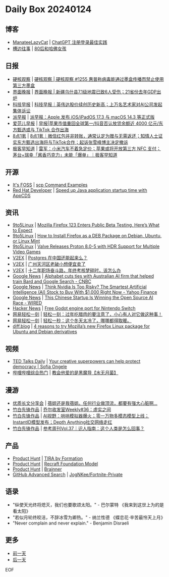 # Daily Box 20240124

## 博客
- [ManateeLazyCat](https://manateelazycat.github.io/) | [ChatGPT 注册登录最佳实践](https://manateelazycat.github.io/2024/01/23/chatgpt-way/)
- [槽边往事](https://www.hecaitou.com/) | [80后和哈佛女孩](https://www.hecaitou.com/2024/01/Post-80s-and-The-Harvard-girl.html)

## 日报
- [硬核观察](https://linux.cn/news/express/) | [硬核观察 | 硬核观察 #1255 惠普称病毒能通过墨盒传播而禁止使用第三方墨盒](https://linux.cn/article-16578-1.html?utm_source=rss&utm_medium=rss)
- [界面晚报](https://www.jiemian.com/lists/426.html) | [界面晚报 | 新疆乌什县7.1级地震已致6人受伤；21省份去年GDP出炉](https://www.jiemian.com/article/10716392.html)
- [科技早报](https://www.jiemian.com/lists/459.html) | [科技早报｜英伟达股价续创历史新高；上万名艺术家对AI公司发起集体诉讼](https://www.jiemian.com/article/10711186.html)
- [派早报](https://sspai.com/tag/%E6%B4%BE%E6%97%A9%E6%8A%A5) | [派早报：Apple 发布 iOS/iPadOS 17.3 与 macOS 14.3 等正式版](https://sspai.com/post/85997)
- [爱范儿早报](https://www.ifanr.com/category/ifanrnews) | [早报|苹果市值重回全球第一/抖音否认放贷余额近 4000 亿元/东方甄选或与 TikTok 合作出海](https://www.ifanr.com/1574044)
- [8点1氪](https://36kr.com/user/5652071) | [8点1氪｜微信红包并非转账，通常认定为赠与无需返还；知情人士证实东方甄选出海将与TikTok合作；起诉张雪峰博主决定撤诉](https://36kr.com/p/2616480989042821)
- [极客早知道](https://www.geekpark.net/column/74) | [雷军：小米汽车不着急定价；苹果或将开放第三方 NFC 支付；茅台+瑞幸「酱香巧克力」未能「爆单」｜极客早知道](https://www.geekpark.net/news/330686)

## 开源
- [It's FOSS](https://itsfoss.com/) | [scp Command Examples](https://itsfoss.com/scp-command/)
- [Red Hat Developer](https://developers.redhat.com/) | [Speed up Java application startup time with AppCDS](https://developers.redhat.com/articles/2024/01/23/speed-java-application-startup-time-appcds)

## 资讯
- [9to5Linux](https://9to5linux.com/) | [Mozilla Firefox 123 Enters Public Beta Testing, Here&#8217;s What to Expect](https://9to5linux.com/mozilla-firefox-123-enters-public-beta-testing-heres-what-to-expect)
- [9to5Linux](https://9to5linux.com/) | [How to Install Firefox as a DEB Package on Debian, Ubuntu, or Linux Mint](https://9to5linux.com/how-to-install-firefox-as-a-deb-package-in-debian-ubuntu-or-linux-mint)
- [9to5Linux](https://9to5linux.com/) | [Valve Releases Proton 8.0-5 with HDR Support for Multiple Video Games](https://9to5linux.com/valve-releases-proton-8-0-5-with-hdr-support-for-multiple-video-games)
- [V2EX](https://www.v2ex.com/) | [Postgres 在中国还能起来么？](https://www.v2ex.com/t/1010986)
- [V2EX](https://www.v2ex.com/) | [广州天河区老破小想便宜卖了](https://www.v2ex.com/t/1010905)
- [V2EX](https://www.v2ex.com/) | [十二年职场奋斗路，年终考核梦碎时，该怎么办](https://www.v2ex.com/t/1010888)
- [Google News](https://news.google.com/topics/CAAqJggKIiBDQkFTRWdvSUwyMHZNRGRqTVhZU0FtVnVHZ0pWVXlnQVAB/sections/CAQiQ0NCQVNMQW9JTDIwdk1EZGpNWFlTQW1WdUdnSlZVeUlOQ0FRYUNRb0hMMjB2TUcxcmVpb0pFZ2N2YlM4d2JXdDZLQUEqKggAKiYICiIgQ0JBU0Vnb0lMMjB2TURkak1YWVNBbVZ1R2dKVlV5Z0FQAVAB) | [Alphabet cuts ties with Australian AI firm that helped train Bard and Google Search - CNBC](https://news.google.com/rss/articles/CBMiZ2h0dHBzOi8vd3d3LmNuYmMuY29tLzIwMjQvMDEvMjMvYWxwaGFiZXQtZW5kcy1jb250cmFjdC13aXRoLWFwcGVuLXdoaWNoLXRyYWluZWQtYmFyZC1nb29nbGUtc2VhcmNoLmh0bWzSAWtodHRwczovL3d3dy5jbmJjLmNvbS9hbXAvMjAyNC8wMS8yMy9hbHBoYWJldC1lbmRzLWNvbnRyYWN0LXdpdGgtYXBwZW4td2hpY2gtdHJhaW5lZC1iYXJkLWdvb2dsZS1zZWFyY2guaHRtbA?oc=5)
- [Google News](https://news.google.com/topics/CAAqJggKIiBDQkFTRWdvSUwyMHZNRGRqTVhZU0FtVnVHZ0pWVXlnQVAB/sections/CAQiQ0NCQVNMQW9JTDIwdk1EZGpNWFlTQW1WdUdnSlZVeUlOQ0FRYUNRb0hMMjB2TUcxcmVpb0pFZ2N2YlM4d2JXdDZLQUEqKggAKiYICiIgQ0JBU0Vnb0lMMjB2TURkak1YWVNBbVZ1R2dKVlV5Z0FQAVAB) | [Think Nvidia Is Too Risky? The Smartest Artificial Intelligence (AI) Stock to Buy With $1,000 Right Now - Yahoo Finance](https://news.google.com/rss/articles/CBMiTWh0dHBzOi8vZmluYW5jZS55YWhvby5jb20vbmV3cy90aGluay1udmlkaWEtdG9vLXJpc2t5LXNtYXJ0ZXN0LTE2NDAxOTUxNC5odG1s0gEA?oc=5)
- [Google News](https://news.google.com/topics/CAAqJggKIiBDQkFTRWdvSUwyMHZNRGRqTVhZU0FtVnVHZ0pWVXlnQVAB/sections/CAQiQ0NCQVNMQW9JTDIwdk1EZGpNWFlTQW1WdUdnSlZVeUlOQ0FRYUNRb0hMMjB2TUcxcmVpb0pFZ2N2YlM4d2JXdDZLQUEqKggAKiYICiIgQ0JBU0Vnb0lMMjB2TURkak1YWVNBbVZ1R2dKVlV5Z0FQAVAB) | [This Chinese Startup Is Winning the Open Source AI Race - WIRED](https://news.google.com/rss/articles/CBMiVWh0dHBzOi8vd3d3LndpcmVkLmNvbS9zdG9yeS9jaGluZXNlLXN0YXJ0dXAtMDEtYWktaXMtd2lubmluZy10aGUtb3Blbi1zb3VyY2UtYWktcmFjZS_SAQA?oc=5)
- [Hacker News](https://news.ycombinator.com/front) | [Free Godot engine port for Nintendo Switch](https://news.ycombinator.com/item?id=39102002)
- [网易轻松一刻](https://m.163.com/touch/exclusive/sub/qsyk) | [轻松一刻：过年吃腊肉的要注意了，小心有人对它做这种事！](https://m.163.com/news/article/IP65450U000181BR.html)
- [网易轻松一刻](https://m.163.com/touch/exclusive/sub/qsyk) | [轻松一秒：这个冬天太冷了，哪哪都得取暖。](https://m.163.com/news/article/IP5L65M6000181BT.html)
- [diff.blog](https://diff.blog/) | [4 reasons to try Mozilla’s new Firefox Linux package for Ubuntu and Debian derivatives](https://diff.blog/post/4-reasons-to-try-mozillas-new-firefox-linux-package-for-ubuntu-and-debian-derivatives-167264/)

## 视频
- [TED Talks Daily](https://www.ted.com/talks) | [Your creative superpowers can help protect democracy | Sofia Ongele](https://www.ted.com/talks/sofia_ongele_your_creative_superpowers_can_help_protect_democracy?rss)
- [哔哩哔哩综合热门](https://www.bilibili.com/v/popular/all/) | [教会他爱的是黑魔导【水无月菌】](https://b23.tv/BV1pT4y1b7sR)

## 漫游
- [优质长文分享会](https://m.okjike.com/topics/56d2fabe7cb3331100467e2b) | [蓓姐还是我蓓姐。任何行业做顶流，都要有强大心脏啊…](https://mp.weixin.qq.com/s/KAdLHAW5PK5_A3l-Sq9s9A)
- [竹白先锋作品](https://www.zhubai.wiki/) | [乔尔收发室Weekly#36：虚实之间](https://open.zhubai.wiki/a/l/t/z/pl/yzhu1015/2361585287244562432)
- [竹白先锋作品](https://www.zhubai.wiki/) | [AI视野：哄哄模拟器爆火；零一万物多模态模型上线；InstantID模型发布；Depth Anything社交网络走红](https://open.zhubai.wiki/a/l/t/z/pl/weixin/2361513595704979456)
- [竹白先锋作品](https://www.zhubai.wiki/) | [参考周刊Vol.37｜识人指南：这个人类是怎么回事？](https://open.zhubai.wiki/a/l/t/z/pl/ouranswers/2361429034845351936)

## 产品
- [Product Hunt](https://www.producthunt.com) | [TIRA by Formation](https://www.producthunt.com/posts/tira-by-formation)
- [Product Hunt](https://www.producthunt.com) | [Recraft Foundation Model](https://www.producthunt.com/posts/recraft-foundation-model)
- [Product Hunt](https://www.producthunt.com) | [Brainner](https://www.producthunt.com/posts/brainner)
- [GitHub Advanced Search](https://github.com/search/advanced) | [JogNKee/Fortnite-Private](https://github.com/JogNKee/Fortnite-Private)

## 语录
- "纵使天光终将熄灭，我们也要歌颂太阳。" - 巴尔蒙特 《我来到这世上为的是看太阳》
- "若似月轮终皎洁，不辞冰雪为卿热。" - 纳兰性德 《蝶恋花·辛苦最怜天上月》
- "Never complain and never explain." - Benjamin Disraeli

## 更多
- [前一天](daily-box-20240123.md)
- [后一天](daily-box-20240125.md)

EOF